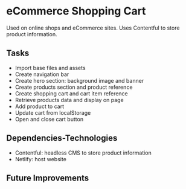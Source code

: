 # eCommerce Shopping Cart
Used on online shops and eCommerce sites. Uses Contentful to store product information.

## Tasks
- Import base files and assets
- Create navigation bar
- Create hero section: background image and banner
- Create products section and product reference
- Create shopping cart and cart item reference
- Retrieve products data and display on page
- Add product to cart
- Update cart from localStorage
- Open and close cart button

## Dependencies-Technologies
- Contentful: headless CMS to store product information
- Netlify: host website

## Future Improvements